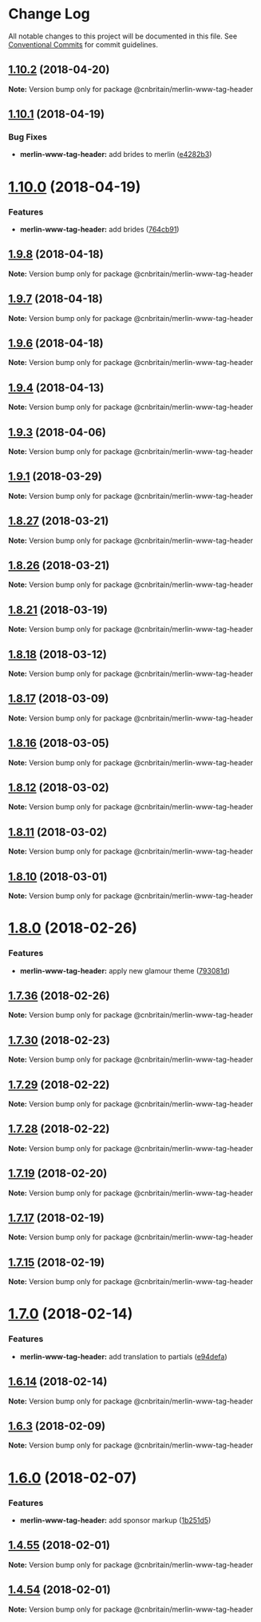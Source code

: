 # Change Log

All notable changes to this project will be documented in this file.
See [Conventional Commits](https://conventionalcommits.org) for commit guidelines.

<a name="1.10.2"></a>
## [1.10.2](https://github.com/cnduk/merlin-www-components/compare/@cnbritain/merlin-www-tag-header@1.10.1...@cnbritain/merlin-www-tag-header@1.10.2) (2018-04-20)




**Note:** Version bump only for package @cnbritain/merlin-www-tag-header

<a name="1.10.1"></a>
## [1.10.1](https://github.com/cnduk/merlin-www-components/compare/@cnbritain/merlin-www-tag-header@1.10.0...@cnbritain/merlin-www-tag-header@1.10.1) (2018-04-19)


### Bug Fixes

* **merlin-www-tag-header:** add brides to merlin ([e4282b3](https://github.com/cnduk/merlin-www-components/commit/e4282b3))




<a name="1.10.0"></a>
# [1.10.0](https://github.com/cnduk/merlin-www-components/compare/@cnbritain/merlin-www-tag-header@1.9.9...@cnbritain/merlin-www-tag-header@1.10.0) (2018-04-19)


### Features

* **merlin-www-tag-header:** add brides ([764cb91](https://github.com/cnduk/merlin-www-components/commit/764cb91))




<a name="1.9.8"></a>
## [1.9.8](https://github.com/cnduk/merlin-www-components/compare/@cnbritain/merlin-www-tag-header@1.9.7...@cnbritain/merlin-www-tag-header@1.9.8) (2018-04-18)




**Note:** Version bump only for package @cnbritain/merlin-www-tag-header

<a name="1.9.7"></a>
## [1.9.7](https://github.com/cnduk/merlin-www-components/compare/@cnbritain/merlin-www-tag-header@1.9.6...@cnbritain/merlin-www-tag-header@1.9.7) (2018-04-18)




**Note:** Version bump only for package @cnbritain/merlin-www-tag-header

<a name="1.9.6"></a>
## [1.9.6](https://github.com/cnduk/merlin-www-components/compare/@cnbritain/merlin-www-tag-header@1.9.5...@cnbritain/merlin-www-tag-header@1.9.6) (2018-04-18)




**Note:** Version bump only for package @cnbritain/merlin-www-tag-header

<a name="1.9.4"></a>
## [1.9.4](https://github.com/cnduk/merlin-www-components/compare/@cnbritain/merlin-www-tag-header@1.9.3...@cnbritain/merlin-www-tag-header@1.9.4) (2018-04-13)




**Note:** Version bump only for package @cnbritain/merlin-www-tag-header

<a name="1.9.3"></a>
## [1.9.3](https://github.com/cnduk/merlin-www-components/compare/@cnbritain/merlin-www-tag-header@1.9.2...@cnbritain/merlin-www-tag-header@1.9.3) (2018-04-06)




**Note:** Version bump only for package @cnbritain/merlin-www-tag-header

<a name="1.9.1"></a>
## [1.9.1](https://github.com/cnduk/merlin-www-components/compare/@cnbritain/merlin-www-tag-header@1.9.0...@cnbritain/merlin-www-tag-header@1.9.1) (2018-03-29)




**Note:** Version bump only for package @cnbritain/merlin-www-tag-header

<a name="1.8.27"></a>
## [1.8.27](https://github.com/cnduk/merlin-www-components/compare/@cnbritain/merlin-www-tag-header@1.8.26...@cnbritain/merlin-www-tag-header@1.8.27) (2018-03-21)




**Note:** Version bump only for package @cnbritain/merlin-www-tag-header

<a name="1.8.26"></a>
## [1.8.26](https://github.com/cnduk/merlin-www-components/compare/@cnbritain/merlin-www-tag-header@1.8.25...@cnbritain/merlin-www-tag-header@1.8.26) (2018-03-21)




**Note:** Version bump only for package @cnbritain/merlin-www-tag-header

<a name="1.8.21"></a>
## [1.8.21](https://github.com/cnduk/merlin-www-components/compare/@cnbritain/merlin-www-tag-header@1.8.20...@cnbritain/merlin-www-tag-header@1.8.21) (2018-03-19)




**Note:** Version bump only for package @cnbritain/merlin-www-tag-header

<a name="1.8.18"></a>
## [1.8.18](https://github.com/cnduk/merlin-www-components/compare/@cnbritain/merlin-www-tag-header@1.8.17...@cnbritain/merlin-www-tag-header@1.8.18) (2018-03-12)




**Note:** Version bump only for package @cnbritain/merlin-www-tag-header

<a name="1.8.17"></a>
## [1.8.17](https://github.com/cnduk/merlin-www-components/compare/@cnbritain/merlin-www-tag-header@1.8.16...@cnbritain/merlin-www-tag-header@1.8.17) (2018-03-09)




**Note:** Version bump only for package @cnbritain/merlin-www-tag-header

<a name="1.8.16"></a>
## [1.8.16](https://github.com/cnduk/merlin-www-components/compare/@cnbritain/merlin-www-tag-header@1.8.15...@cnbritain/merlin-www-tag-header@1.8.16) (2018-03-05)




**Note:** Version bump only for package @cnbritain/merlin-www-tag-header

<a name="1.8.12"></a>
## [1.8.12](https://github.com/cnduk/merlin-www-components/compare/@cnbritain/merlin-www-tag-header@1.8.11...@cnbritain/merlin-www-tag-header@1.8.12) (2018-03-02)




**Note:** Version bump only for package @cnbritain/merlin-www-tag-header

<a name="1.8.11"></a>
## [1.8.11](https://github.com/cnduk/merlin-www-components/compare/@cnbritain/merlin-www-tag-header@1.8.10...@cnbritain/merlin-www-tag-header@1.8.11) (2018-03-02)




**Note:** Version bump only for package @cnbritain/merlin-www-tag-header

<a name="1.8.10"></a>
## [1.8.10](https://github.com/cnduk/merlin-www-components/compare/@cnbritain/merlin-www-tag-header@1.8.9...@cnbritain/merlin-www-tag-header@1.8.10) (2018-03-01)




**Note:** Version bump only for package @cnbritain/merlin-www-tag-header

<a name="1.8.0"></a>
# [1.8.0](https://github.com/cnduk/merlin-www-components/compare/@cnbritain/merlin-www-tag-header@1.7.40...@cnbritain/merlin-www-tag-header@1.8.0) (2018-02-26)


### Features

* **merlin-www-tag-header:** apply new glamour theme ([793081d](https://github.com/cnduk/merlin-www-components/commit/793081d))




<a name="1.7.36"></a>
## [1.7.36](https://github.com/cnduk/merlin-www-components/compare/@cnbritain/merlin-www-tag-header@1.7.35...@cnbritain/merlin-www-tag-header@1.7.36) (2018-02-26)




**Note:** Version bump only for package @cnbritain/merlin-www-tag-header

<a name="1.7.30"></a>
## [1.7.30](https://github.com/cnduk/merlin-www-components/compare/@cnbritain/merlin-www-tag-header@1.7.29...@cnbritain/merlin-www-tag-header@1.7.30) (2018-02-23)




**Note:** Version bump only for package @cnbritain/merlin-www-tag-header

<a name="1.7.29"></a>
## [1.7.29](https://github.com/cnduk/merlin-www-components/compare/@cnbritain/merlin-www-tag-header@1.7.28...@cnbritain/merlin-www-tag-header@1.7.29) (2018-02-22)




**Note:** Version bump only for package @cnbritain/merlin-www-tag-header

<a name="1.7.28"></a>
## [1.7.28](https://github.com/cnduk/merlin-www-components/compare/@cnbritain/merlin-www-tag-header@1.7.27...@cnbritain/merlin-www-tag-header@1.7.28) (2018-02-22)




**Note:** Version bump only for package @cnbritain/merlin-www-tag-header

<a name="1.7.19"></a>
## [1.7.19](https://github.com/cnduk/merlin-www-components/compare/@cnbritain/merlin-www-tag-header@1.7.18...@cnbritain/merlin-www-tag-header@1.7.19) (2018-02-20)




**Note:** Version bump only for package @cnbritain/merlin-www-tag-header

<a name="1.7.17"></a>
## [1.7.17](https://github.com/cnduk/merlin-www-components/compare/@cnbritain/merlin-www-tag-header@1.7.16...@cnbritain/merlin-www-tag-header@1.7.17) (2018-02-19)




**Note:** Version bump only for package @cnbritain/merlin-www-tag-header

<a name="1.7.15"></a>
## [1.7.15](https://github.com/cnduk/merlin-www-components/compare/@cnbritain/merlin-www-tag-header@1.7.14...@cnbritain/merlin-www-tag-header@1.7.15) (2018-02-19)




**Note:** Version bump only for package @cnbritain/merlin-www-tag-header

<a name="1.7.0"></a>
# [1.7.0](https://github.com/cnduk/merlin-www-components/compare/@cnbritain/merlin-www-tag-header@1.6.16...@cnbritain/merlin-www-tag-header@1.7.0) (2018-02-14)


### Features

* **merlin-www-tag-header:** add translation to partials ([e94defa](https://github.com/cnduk/merlin-www-components/commit/e94defa))




<a name="1.6.14"></a>
## [1.6.14](https://github.com/cnduk/merlin-www-components/compare/@cnbritain/merlin-www-tag-header@1.6.13...@cnbritain/merlin-www-tag-header@1.6.14) (2018-02-14)




**Note:** Version bump only for package @cnbritain/merlin-www-tag-header

<a name="1.6.3"></a>
## [1.6.3](https://github.com/cnduk/merlin-www-components/compare/@cnbritain/merlin-www-tag-header@1.6.2...@cnbritain/merlin-www-tag-header@1.6.3) (2018-02-09)




**Note:** Version bump only for package @cnbritain/merlin-www-tag-header

<a name="1.6.0"></a>
# [1.6.0](https://github.com/cnduk/merlin-www-components/compare/@cnbritain/merlin-www-tag-header@1.5.3...@cnbritain/merlin-www-tag-header@1.6.0) (2018-02-07)


### Features

* **merlin-www-tag-header:** add sponsor markup ([1b251d5](https://github.com/cnduk/merlin-www-components/commit/1b251d5))




<a name="1.4.55"></a>
## [1.4.55](https://github.com/cnduk/merlin-www-components/compare/@cnbritain/merlin-www-tag-header@1.4.54...@cnbritain/merlin-www-tag-header@1.4.55) (2018-02-01)




**Note:** Version bump only for package @cnbritain/merlin-www-tag-header

<a name="1.4.54"></a>
## [1.4.54](https://github.com/cnduk/merlin-www-components/compare/@cnbritain/merlin-www-tag-header@1.4.53...@cnbritain/merlin-www-tag-header@1.4.54) (2018-02-01)




**Note:** Version bump only for package @cnbritain/merlin-www-tag-header

